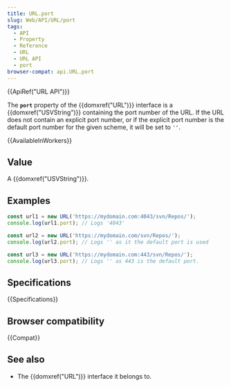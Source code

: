 ```yaml
---
title: URL.port
slug: Web/API/URL/port
tags:
  - API
  - Property
  - Reference
  - URL
  - URL API
  - port
browser-compat: api.URL.port
---
```

{{ApiRef("URL API")}}

The **`port`** property of the {{domxref("URL")}} interface is
a {{domxref("USVString")}} containing the port number of the URL. If the URL does not
contain an explicit port number, or if the explicit port number is the default port number for the given scheme,
it will be set to `''`.

{{AvailableInWorkers}}

## Value

A {{domxref("USVString")}}.

## Examples

```js
const url1 = new URL('https://mydomain.com:4043/svn/Repos/');
console.log(url1.port); // Logs '4043'

const url2 = new URL('https://mydomain.com/svn/Repos/');
console.log(url2.port); // Logs '' as it the default port is used

const url3 = new URL('https://mydomain.com:443/svn/Repos/');
console.log(url3.port); // Logs '' as 443 is the default port.
```

## Specifications

{{Specifications}}

## Browser compatibility

{{Compat}}

## See also

- The {{domxref("URL")}} interface it belongs to.
